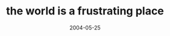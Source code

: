 ---
layout: base.njk
title : 'the world is a frustrating place' 
view_title : 'the world is a frustrating place' 
year : '2004' 
date : '2004-05-25' 
img_file : '/drawing/theworldisafrustratingplace.png' 
html_file : 'theworldisafrustratingplace' 
next_html : 'helivessofarawayfromme.html' 
year_order : '93' 
permalink : "title/{{html_file}}.html"
---